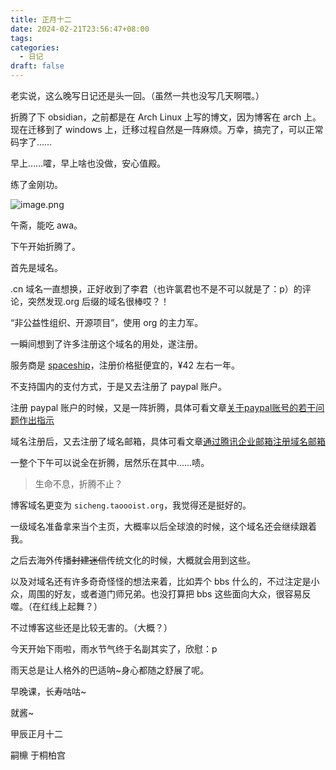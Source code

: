 ```yaml
---
title: 正月十二
date: 2024-02-21T23:56:47+08:00
tags: 
categories:
  - 日记
draft: false
---
```

老实说，这么晚写日记还是头一回。（虽然一共也没写几天啊喂。）

折腾了下 obsidian，之前都是在 Arch Linux 上写的博文，因为博客在 arch 上。现在迁移到了 windows 上，迁移过程自然是一阵麻烦。万幸，搞完了，可以正常码字了……

早上……嚯，早上啥也没做，安心值殿。

练了金刚功。

![image.png](https://cdn.jsdelivr.net/gh/luo029/blogimage@main/24%200222%200011%2028.png)

午斋，能吃 awa。

下午开始折腾了。

首先是域名。

.cn 域名一直想换，正好收到了李君（也许氯君也不是不可以就是了：p）的评论，突然发现.org 后缀的域名很棒哎？！

“非公益性组织、开源项目”，使用 org 的主力军。

一瞬间想到了许多注册这个域名的用处，遂注册。

服务商是 [spaceship](https://www.spaceship.com/)，注册价格挺便宜的，¥42 左右一年。

不支持国内的支付方式，于是又去注册了 paypal 账户。

注册 paypal 账户的时候，又是一阵折腾，具体可看文章[关于paypal账号的若干问题作出指示](https://sicheng.taoooist.org/posts/program/%E5%85%B3%E4%BA%8Epaypal%E8%B4%A6%E5%8F%B7%E7%9A%84%E8%8B%A5%E5%B9%B2%E9%97%AE%E9%A2%98%E4%BD%9C%E5%87%BA%E6%8C%87%E7%A4%BA/)

域名注册后，又去注册了域名邮箱，具体可看文章[通过腾讯企业邮箱注册域名邮箱](https://sicheng.taoooist.org/posts/program/%E9%80%9A%E8%BF%87%E8%85%BE%E8%AE%AF%E4%BC%81%E4%B8%9A%E9%82%AE%E7%AE%B1%E6%B3%A8%E5%86%8C%E5%9F%9F%E5%90%8D%E9%82%AE%E7%AE%B1/)

一整个下午可以说全在折腾，居然乐在其中……啧。

> 生命不息，折腾不止？

博客域名更变为 `sicheng.taoooist.org`，我觉得还是挺好的。

一级域名准备拿来当个主页，大概率以后全球浪的时候，这个域名还会继续跟着我。

之后去海外传播~~封建迷信~~传统文化的时候，大概就会用到这些。

以及对域名还有许多奇奇怪怪的想法来着，比如弄个 bbs 什么的，不过注定是小众，周围的好友，或者道门师兄弟。也没打算把 bbs 这些面向大众，很容易反噬。（在红线上起舞？）

不过博客这些还是比较无害的。（大概？）

今天开始下雨啦，雨水节气终于名副其实了，欣慰：p

雨天总是让人格外的巴适呐~身心都随之舒展了呢。

早晚课，长寿咕咕~

就酱~

甲辰正月十二

嗣檙 于桐柏宫
